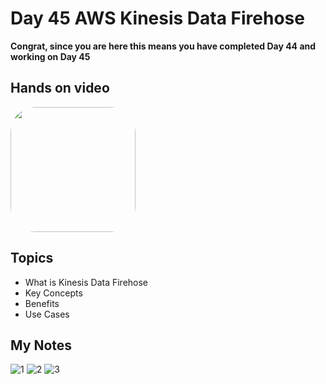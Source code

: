 # Day 45 AWS Kinesis Data Firehose

**Congrat, since you are here this means you have completed Day 44 and working on Day 45**

## Hands on video
<a href="https://youtu.be/IURiDEA_kw4">
<img src="https://i3.ytimg.com/vi/IURiDEA_kw4/hqdefault.jpg" align="center" width="200" style="border-radius:40px" />
</a>

## Topics
  - What is Kinesis Data Firehose
  - Key Concepts
  - Benefits
  - Use Cases

## My Notes
  ![1](https://user-images.githubusercontent.com/41295276/125730408-130f8f2f-b464-4b44-8811-ae7dcde85563.jpeg)
  ![2](https://user-images.githubusercontent.com/41295276/125730417-b5f6917f-1f79-4aac-9722-affc5ca1c99c.jpeg)
  ![3](https://user-images.githubusercontent.com/41295276/125730422-f13ce0a8-992f-4a1e-bdc2-f1a86867eed2.jpeg)

